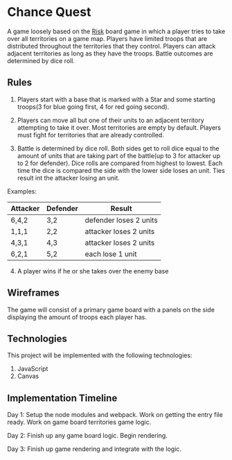 # Chance Quest

A game loosely based on the [Risk](https://en.wikipedia.org/wiki/Risk_(game)) board game in which a player tries to take over all territories on a game map. Players have limited troops that are distributed throughout the territories that they control. Players can attack adjacent territories as long as they have the troops. Battle outcomes are determined by dice roll.

## Rules

1. Players start with a base that is marked with a Star and some starting troops(3 for blue going first, 4 for red going second).

2. Players can move all but one of their units to an adjacent territory attempting to take it over. Most territories are empty by default. Players must fight for territories that are already controlled.

3. Battle is determined by dice roll. Both sides get to roll dice equal to the amount of units that are taking part of the battle(up to 3 for attacker up to 2 for defender). Dice rolls are compared from highest to lowest. Each time the dice is compared the side with the lower side loses an unit. Ties result int the attacker losing an unit.

Examples:

Attacker|Defender|Result
-|-|-
6,4,2|3,2|defender loses 2 units
1,1,1|2,2|attacker loses 2 units
4,3,1|4,3|attacker loses 2 units
6,2,1|5,2|each lose 1 unit

4. A player wins if he or she takes over the enemy base

## Wireframes

The game will consist of a primary game board with a panels on the side displaying the amount of troops each player has.

## Technologies

This project will be implemented with the following technologies:

1. JavaScript
2. Canvas

## Implementation Timeline

Day 1: Setup the node modules and webpack. Work on getting the entry file ready. Work on game board territories game logic.

Day 2: Finish up any game board logic. Begin rendering.

Day 3: Finish up game rendering and integrate with the logic.
